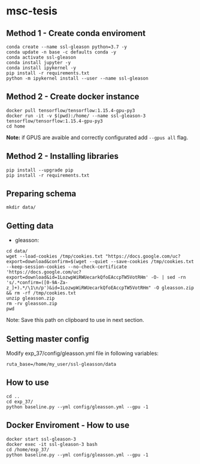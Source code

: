 # msc-tesis

## Method 1 - Create conda enviroment

```
conda create --name ssl-gleason python=3.7 -y
conda update -n base -c defaults conda -y
conda activate ssl-gleason
conda install jupyter -y
conda install ipykernel -y
pip install -r requirements.txt
python -m ipykernel install --user --name ssl-gleason
```

## Method 2 - Create docker instance

```
docker pull tensorflow/tensorflow:1.15.4-gpu-py3
docker run -it -v $(pwd):/home/ --name ssl-gleason-3 tensorflow/tensorflow:1.15.4-gpu-py3
cd home
```

**Note:** if GPUS are avaible and correctly configurated add `--gpus all` flag.

## Method 2 - Installing libraries
```
pip install --upgrade pip
pip install -r requirements.txt
```

## Preparing schema
```
mkdir data/
```

## Getting data

- gleasson:

```
cd data/
wget --load-cookies /tmp/cookies.txt "https://docs.google.com/uc?export=download&confirm=$(wget --quiet --save-cookies /tmp/cookies.txt --keep-session-cookies --no-check-certificate 'https://docs.google.com/uc?export=download&id=1LozwpWiRWUecarkQfoEAccpTW5VotRHm' -O- | sed -rn 's/.*confirm=([0-9A-Za-z_]+).*/\1\n/p')&id=1LozwpWiRWUecarkQfoEAccpTW5VotRHm" -O gleasson.zip && rm -rf /tmp/cookies.txt
unzip gleasson.zip
rm -rv gleasson.zip
pwd
```

Note: Save this path on clipboard to use in next section.

## Setting master config

Modify exp_37/config/gleasson.yml file in following variables:

```
ruta_base=/home/my_user/ssl-gleasson/data
```

## How to use

```
cd ..
cd exp_37/
python baseline.py --yml config/gleasson.yml --gpu -1
```

## Docker Enviroment - How to use

```
docker start ssl-gleason-3
docker exec -it ssl-gleason-3 bash
cd /home/exp_37/
python baseline.py --yml config/gleasson.yml --gpu -1
```